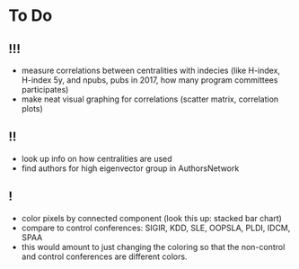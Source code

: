 # To Do

## !!!

- measure correlations between centralities with indecies (like H-index, H-index 5y, and npubs, pubs in 2017, how many program committees participates)
- make neat visual graphing for correlations (scatter matrix, correlation plots)

## !!

- look up info on how centralities are used
- find authors for high eigenvector group in AuthorsNetwork

## !
- color pixels by connected component (look this up: stacked bar chart)
- compare to control conferences: SIGIR, KDD, SLE, OOPSLA, PLDI, IDCM, SPAA
- this would amount to just changing the coloring so that the non-control and control conferences are different colors.
